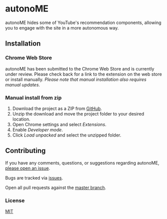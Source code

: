 # autonoME

autonoME hides some of YouTube's recommendation components, allowing you to engage with the site in a more autonomous way.

## Installation

### Chrome Web Store

autonoME has been submitted to the Chrome Web Store and is currently under review. Please check back for a link to the extension on the web store or install manually. _Please note that manual installation also requires manual updates_.

### Manual install from zip

1. Download the project as a ZIP from [GitHub](https://github.com/ryantoddgarza/autonoME).
2. Unzip the download and move the project folder to your desired location.
3. Open Chrome settings and select _Extensions_.
4. Enable _Developer mode_.
5. Click _Load unpacked_ and select the unzipped folder.

## Contributing

If you have any comments, questions, or suggestions regarding autonoME, [please open an issue](https://github.com/ryantoddgarza/autonoME/issues).

Bugs are tracked via [issues](https://github.com/ryantoddgarza/autonoME/issues).

Open all pull requests against the [master branch](https://github.com/ryantoddgarza/autonoME/tree/master).

### License

[MIT](https://github.com/ryantoddgarza/autonoME/blob/master/LICENSE)
